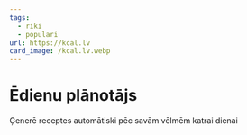 ```yaml
---
tags:
  - riki
  - populari
url: https://kcal.lv
card_image: /kcal.lv.webp
---
```


# Ēdienu plānotājs

Ģenerē receptes automātiski pēc savām vēlmēm katrai dienai

